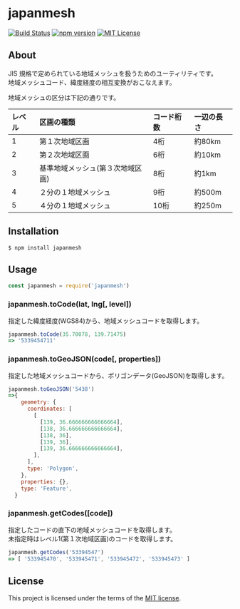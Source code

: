 # japanmesh

[![Build Status](https://travis-ci.org/qazsato/japanmesh.svg?branch=master)](https://travis-ci.org/qazsato/japanmesh)
[![npm version](https://badge.fury.io/js/japanmesh.svg)](https://badge.fury.io/js/japanmesh)
[![MIT License](http://img.shields.io/badge/license-MIT-blue.svg?style=flat)](LICENSE)

## About

JIS 規格で定められている地域メッシュを扱うためのユーティリティです。  
地域メッシュコード、緯度経度の相互変換がおこなえます。

地域メッシュの区分は下記の通りです。  

レベル | 区画の種類 | コード桁数 | 一辺の長さ
:-|:-|:-|:-
1 | 第１次地域区画 | 4桁 | 約80km
2 | 第２次地域区画 | 6桁 | 約10km
3 | 基準地域メッシュ(第３次地域区画) | 8桁 | 約1km
4 | ２分の１地域メッシュ | 9桁 | 約500m
5 | ４分の１地域メッシュ | 10桁 | 約250m

## Installation

```
$ npm install japanmesh
```

## Usage

```javascript
const japanmesh = require('japanmesh')
```

### japanmesh.toCode(lat, lng[, level])

指定した緯度経度(WGS84)から、地域メッシュコードを取得します。  

```javascript
japanmesh.toCode(35.70078, 139.71475)
=> '5339454711'
```

### japanmesh.toGeoJSON(code[, properties])

指定した地域メッシュコードから、ポリゴンデータ(GeoJSON)を取得します。  

```javascript
japanmesh.toGeoJSON('5438')
=>{
    geometry: {
      coordinates: [
        [
          [139, 36.666666666666664],
          [138, 36.666666666666664],
          [138, 36],
          [139, 36],
          [139, 36.666666666666664],
        ],
      ],
      type: 'Polygon',
    },
    properties: {},
    type: 'Feature',
  }
```

### japanmesh.getCodes([code])

指定したコードの直下の地域メッシュコードを取得します。  
未指定時はレベル1(第１次地域区画)のコードを取得します。

```javascript
japanmesh.getCodes('53394547')
=> [ '533945470', '533945471', '533945472', '533945473' ]
```

## License

This project is licensed under the terms of the [MIT license](https://github.com/qazsato/japanmesh/blob/master/LICENSE).